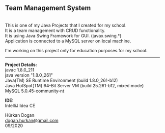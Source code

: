 <h2>Team Management System</h2><br>
This is one of my Java Projects that I created for my school.<br>
It is a team management with CRUD functionality.<br>
It is using Java Swing Framework for GUI. (javax.swing.*)<br>
Application is connected to a MySQL server on local machine.<br>

I'm working on this project only for education purposes for my school.
<hr>
<b>Project Details:</b><br>
javac 1.8.0_211<br>
java version "1.8.0_261"<br>
Java(TM) SE Runtime Environment (build 1.8.0_261-b12)<br>
Java HotSpot(TM) 64-Bit Server VM (build 25.261-b12, mixed mode)<br>
MySQL 5.0.45-community-nt

<b>IDE:</b><br> 
IntelliJ Idea CE

Hürkan Dogan<br>
dogan.hurkan@gmail.com<br>
09/2020